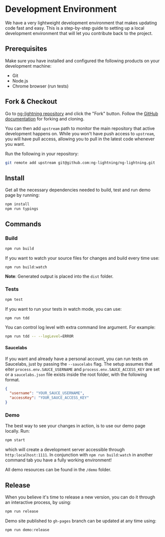 # Development Environment

We have a very lightweight development environment that makes updating code fast and easy. This is a step-by-step guide to setting up a local development environment that will let you contribute back to the project.

## Prerequisites

Make sure you have installed and configured the following products on your development machine:

  * Git
  * Node.js
  * Chrome browser (run tests)

## Fork & Checkout

Go to [ng-lightning repository](https://github.com/ng-lightning/ng-lightning) and click the "Fork" button. Follow the [GitHub documentation](https://help.github.com/articles/fork-a-repo) for forking and cloning.

You can then add `upstream` path to monitor the main repository that active development happens on. While you won't have push access to `upstream`, you will have pull access, allowing you to pull in the latest code whenever you want.

Run the following in your repository:

```bash
git remote add upstream git@github.com:ng-lightning/ng-lightning.git
```

## Install

Get all the necessary dependencies needed to build, test and run demo page by running:

```bash
npm install
npm run typings
```

## Commands

### Build

```bash
npm run build
```

If you want to watch your source files for changes and build every time use:
```bash
npm run build:watch
```

**Note**: Generated output is placed into the `dist` folder.

### Tests

```bash
npm test
```

If you want to run your tests in watch mode, you can use:
```bash
npm run tdd
```

You can control log level with extra command line argument. For example:
```bash
npm run tdd -- --logLevel=ERROR
```

#### Saucelabs
If you want and already have a personal account, you can run tests on Saucelabs, just by passing the `--saucelabs` flag.
The setup assumes that eiter `process.env.SAUCE_USERNAME` and `process.env.SAUCE_ACCESS_KEY` are set or a `saucelabs.json` file exists inside the root folder, with the following format.

```json
{
  "username": "YOUR_SAUCE_USERNAME",
  "accessKey": "YOUR_SAUCE_ACCESS_KEY"
}
```

### Demo

The best way to see your changes in action, is to use our demo page locally. Run:
```bash
npm start
```
which will create a development server accessible through `http:localhost:1111`.
In conjunction with `npm run build:watch` in another command tab you have a fully working environment!

All demo resources can be found in the `/demo` folder.

## Release

When you believe it's time to release a new version, you can do it through an interactive process, by using:
```bash
npm run release
```

Demo site published to `gh-pages` branch can be updated at any time using:
```bash
npm run demo:release
```
